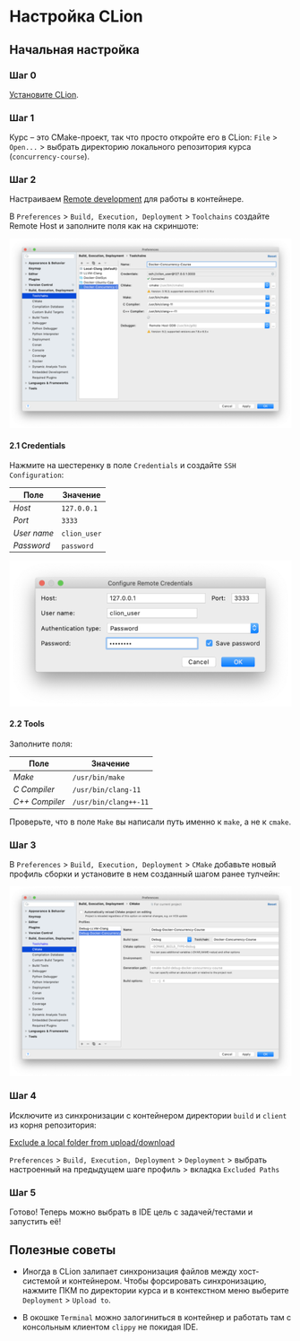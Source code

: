 # Настройка CLion

## Начальная настройка

### Шаг 0

[Установите CLion](https://www.jetbrains.com/ru-ru/clion/).

### Шаг 1

Курс – это CMake-проект, так что просто откройте его в CLion: `File` > `Open...` > выбрать директорию локального репозитория курса (`concurrency-course`).

### Шаг 2

Настраиваем [Remote development](https://www.jetbrains.com/help/clion/remote-projects-support.html) для работы в контейнере.

В `Preferences` > `Build, Execution, Deployment` > `Toolchains` создайте Remote Host и заполните поля как на скриншоте:

![Setup remote host](images/toolchain.png)

#### 2.1 Credentials

Нажмите на шестеренку в поле `Credentials` и создайте `SSH Configuration`: 

| Поле | Значение |
|---|---|
| _Host_ | `127.0.0.1` |
| _Port_ | `3333`
| _User name_ | `clion_user` |
| _Password_ | `password` |

![Setup remote host](images/credentials.png)

#### 2.2 Tools

Заполните поля:

| Поле | Значение |
|---|---|
| _Make_ | `/usr/bin/make` |
| _C Compiler_ | `/usr/bin/clang-11`
| _C++ Compiler_ | `/usr/bin/clang++-11` |

Проверьте, что в поле `Make` вы написали путь именно к `make`, а не к `cmake`.

### Шаг 3

В `Preferences` > `Build, Execution, Deployment` > `CMake` добавьте новый профиль сборки и установите в нем созданный шагом ранее тулчейн:

![Setup remote host](images/profile.png)

### Шаг 4

Исключите из синхронизации с контейнером директории `build` и `client` из корня репозитория:

[Exclude a local folder from upload/download](https://www.jetbrains.com/help/clion/excluding-files-and-folders-from-deployment.html#exclude_by_name)

`Preferences` > `Build, Execution, Deployment` > `Deployment` > выбрать настроенный на предыдущем шаге профиль > вкладка `Excluded Paths`

### Шаг 5

Готово! Теперь можно выбрать в IDE цель с задачей/тестами и запустить её!

## Полезные советы

- Иногда в CLion залипает синхронизация файлов между хост-системой и контейнером. Чтобы форсировать синхронизацию, нажмите ПКМ по директории курса и в контекстном меню выберите `Deployment` > `Upload to`.

- В окошке `Terminal` можно залогиниться в контейнер и работать там с консольным клиентом `clippy` не покидая IDE.
